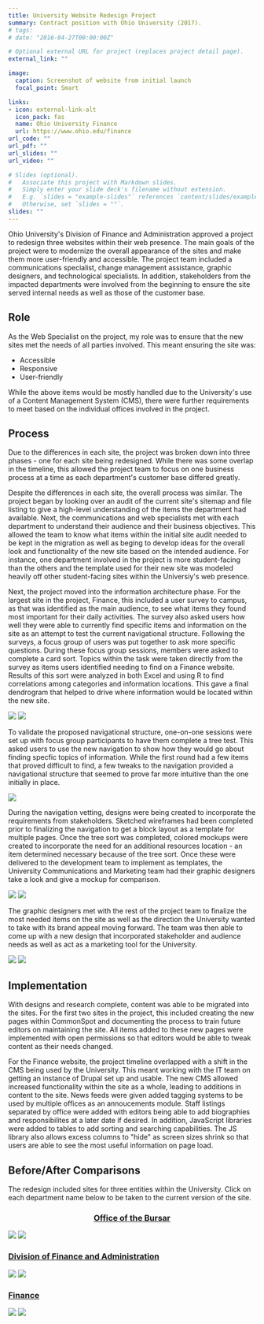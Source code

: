 ```yaml
---
title: University Website Redesign Project
summary: Contract position with Ohio University (2017).
# tags: 
# date: "2016-04-27T00:00:00Z"

# Optional external URL for project (replaces project detail page).
external_link: ""

image:
  caption: Screenshot of website from initial launch 
  focal_point: Smart

links:
- icon: external-link-alt
  icon_pack: fas
  name: Ohio University Finance
  url: https://www.ohio.edu/finance
url_code: ""
url_pdf: ""
url_slides: ""
url_video: ""

# Slides (optional).
#   Associate this project with Markdown slides.
#   Simply enter your slide deck's filename without extension.
#   E.g. `slides = "example-slides"` references `content/slides/example-slides.md`.
#   Otherwise, set `slides = ""`.
slides: ""
---
```


Ohio University's Division of Finance and Administration approved a project to redesign three websites within their web presence. The main goals of the project were to modernize the overall appearance of the sites and make them more user-friendly and accessible. The project team included a communications specialist, change management assistance, graphic designers, and technological specialists. In addition, stakeholders from the impacted departments were involved from the beginning to ensure the site served internal needs as well as those of the customer base.

## Role
As the Web Specialist on the project, my role was to ensure that the new sites met the needs of all parties involved. This meant ensuring the site was:
- Accessible
- Responsive
- User-friendly

While the above items would be mostly handled due to the University's use of a Content Management System (CMS), there were further requirements to meet based on the individual offices involved in the project.

## Process
Due to the differences in each site, the project was broken down into three phases - one for each site being redesigned. While there was some overlap in the timeline, this allowed the project team to focus on one business process at a time as each department's customer base differed greatly.

Despite the differences in each site, the overall process was similar. The project began by looking over an audit of the current site's sitemap and file listing to give a high-level understanding of the items the department had available. Next, the communications and web specialists met with each department to understand their audience and their business objectives. This allowed the team to know what items within the initial site audit needed to be kept in the migration as well as beging to develop ideas for the overall look and functionality of the new site based on the intended audience. For instance, one department involved in the project is more student-facing than the others and the template used for their new site was modeled heavily off other student-facing sites within the Universiy's web presence.

Next, the project moved into the information architecture phase. For the largest site in the project, Finance, this included a user survey to campus, as that was identified as the main audience, to see what items they found most important for their daily activities. The survey also asked users how well they were able to currently find specific items and information on the site as an attempt to test the current navigational structure. Following the surveys, a focus group of users was put together to ask more specific questions. During these focus group sessions, members were asked to complete a card sort. Topics within the task were taken directly from the survey as items users identified needing to find on a Finance website. Results of this sort were analyzed in both Excel and using R to find correlations among categories and information locations. This gave a final dendrogram that helped to drive where information would be located within the new site.

[![](card-sort-results.png)](card-sort-results.png)
[![](navigation-dendogram.png)](navigation-dendogram.png)

To validate the proposed navigational structure, one-on-one sessions were set up with focus group participants to have them complete a tree test. This asked users to use the new navigation to show how they would go about finding specfic topics of information. While the first round had a few items that proved difficult to find, a few tweaks to the navigation provided a navigational structure that seemed to prove far more intuitive than the one initially in place.

[![](tree-test-results.png)](tree-test-results.png)

During the navigation vetting, designs were being created to incorporate the requirements from stakeholders. Sketched wireframes had been completed prior to finalizing the navigation to get a block layout as a template for multiple pages. Once the tree sort was completed, colored mockups were created to incorporate the need for an additional resources location - an item determined necessary because of the tree sort. Once these were delivered to the development team to implement as templates, the University Communications and Marketing team had their graphic designers take a look and give a mockup for comparison.

[![](original-finance-mockup.png)](original-finance-mockup.png)
[![](ucm-finance-mockup.png)](ucm-finance-mockup.png)

The graphic designers met with the rest of the project team to finalize the most needed items on the site as well as the direction the University wanted to take with its brand appeal moving forward. The team was then able to come up with a new design that incorporated stakeholder and audience needs as well as act as a marketing tool for the University.

[![](final-finance-mockup.png)](final-finance-mockup.png)
[![](ucm-finance-mockup.png)](ucm-finance-mockup.png)

## Implementation
With designs and research complete, content was able to be migrated into the sites. For the first two sites in the project, this included creating the new pages within CommonSpot and documenting the process to train future editors on maintaining the site. All items added to these new pages were implemented with open permissions so that editors would be able to tweak content as their needs changed.

For the Finance website, the project timeline overlapped with a shift in the CMS being used by the University. This meant working with the IT team on getting an instance of Drupal set up and usable. The new CMS allowed increased functionality within the site as a whole, leading to additions in content to the site. News feeds were given added tagging systems to be used by multiple offices as an annoucements module. Staff listings separated by office were added with editors being able to add biographies and responsibilites at a later date if desired. In addition, JavaScript libraries were added to tables to add sorting and searching capabilities. The JS library also allows excess columns to "hide" as screen sizes shrink so that users are able to see the most useful information on page load.

## Before/After Comparisons
The redesign included sites for three entities within the University. Click on each department name below to be taken to the current version of the site.

### <center>[Office of the Bursar](https://ohio.edu/bursar)</center>
[![](old-bursar-home.png)](old-bursar-home.png)
[![](new-bursar-home.png)](new-bursar-home.png)

### [Division of Finance and Administration](https://ohio.edu/finance-administration)
[![](old-finadmin-home.png)](old-finadmin-home.png)
[![](new-finadmin-home.png)](new-finadmin-home.png)

### [Finance](https://ohio.edu/finance-administration)
[![](old-finance-home.png)](old-finance-home.png)
[![](new-finance-home.png)](new-finance-home.png)
